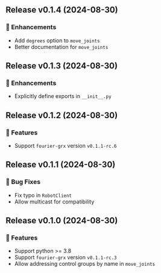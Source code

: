 ## Release v0.1.4 (2024-08-30)

### 💪 Enhancements

- Add `degrees` option to `move_joints`
- Better documentation for `move_joints`

## Release v0.1.3 (2024-08-30)

### 💪 Enhancements

- Explicitly define exports in `__init__.py`

## Release v0.1.2 (2024-08-30)

### 🚀 Features

- Support `fourier-grx` version `v0.1.1-rc.6`

## Release v0.1.1 (2024-08-30)

### 🐛 Bug Fixes

- Fix typo in `RobotClient`
- Allow multicast for compatibility

## Release v0.1.0 (2024-08-30)

### 🚀 Features

- Support python >= 3.8
- Support `fourier-grx` version `v0.1.1-rc.3`
- Allow addressing control groups by name in `move_joints`
